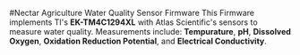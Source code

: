 #Nectar Agriculture Water Quality Sensor Firmware
This Firmware implements TI's **EK-TM4C1294XL** with Atlas Scientific's sensors to measure water quality. Measurements include: **Tempurature**, **pH**, **Dissolved Oxygen**, **Oxidation Reduction Potential**, and **Electrical Conductivity**.
